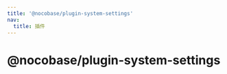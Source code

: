 ```yaml
---
title: '@nocobase/plugin-system-settings'
nav:
  title: 插件
---
```


# @nocobase/plugin-system-settings
